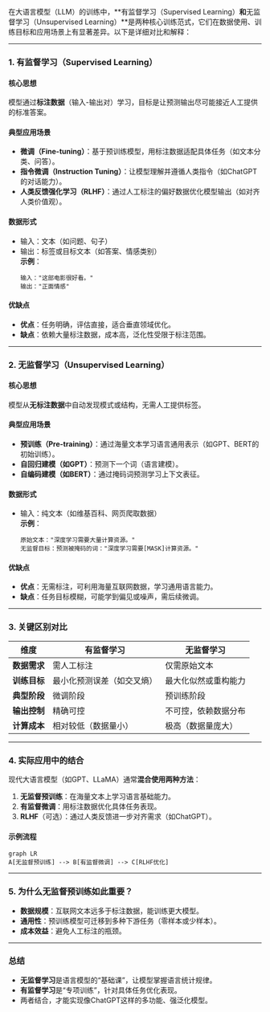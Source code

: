 在大语言模型（LLM）的训练中，**有监督学习（Supervised Learning）**和**无监督学习（Unsupervised Learning）**是两种核心训练范式，它们在数据使用、训练目标和应用场景上有显著差异。以下是详细对比和解释：

---

### 1. **有监督学习（Supervised Learning）**
#### **核心思想**  
模型通过**标注数据**（输入-输出对）学习，目标是让预测输出尽可能接近人工提供的标准答案。

#### **典型应用场景**  
- **微调（Fine-tuning）**：基于预训练模型，用标注数据适配具体任务（如文本分类、问答）。  
- **指令微调（Instruction Tuning）**：让模型理解并遵循人类指令（如ChatGPT的对话能力）。  
- **人类反馈强化学习（RLHF）**：通过人工标注的偏好数据优化模型输出（如对齐人类价值观）。

#### **数据形式**  
- 输入：文本（如问题、句子）  
- 输出：标签或目标文本（如答案、情感类别）  
  **示例**：  
  ```text
  输入："这部电影很好看。"  
  输出："正面情感"  
  ```

#### **优缺点**  
- **优点**：任务明确，评估直接，适合垂直领域优化。  
- **缺点**：依赖大量标注数据，成本高，泛化性受限于标注范围。

---

### 2. **无监督学习（Unsupervised Learning）**
#### **核心思想**  
模型从**无标注数据**中自动发现模式或结构，无需人工提供标签。

#### **典型应用场景**  
- **预训练（Pre-training）**：通过海量文本学习语言通用表示（如GPT、BERT的初始训练）。  
- **自回归建模（如GPT）**：预测下一个词（语言建模）。  
- **自编码建模（如BERT）**：通过掩码词预测学习上下文表征。

#### **数据形式**  
- 输入：纯文本（如维基百科、网页爬取数据）  
  **示例**：  
  ```text
  原始文本："深度学习需要大量计算资源。"  
  无监督目标：预测被掩码的词："深度学习需要[MASK]计算资源。"  
  ```

#### **优缺点**  
- **优点**：无需标注，可利用海量互联网数据，学习通用语言能力。  
- **缺点**：任务目标模糊，可能学到偏见或噪声，需后续微调。

---

### 3. **关键区别对比**
| **维度**         | **有监督学习**               | **无监督学习**               |
|------------------|----------------------------|----------------------------|
| **数据需求**     | 需人工标注                 | 仅需原始文本               |
| **训练目标**     | 最小化预测误差（如交叉熵） | 最大化似然或重构能力       |
| **典型阶段**     | 微调阶段                   | 预训练阶段                 |
| **输出控制**     | 精确可控                   | 不可控，依赖数据分布       |
| **计算成本**     | 相对较低（数据量小）       | 极高（数据量庞大）         |

---

### 4. **实际应用中的结合**
现代大语言模型（如GPT、LLaMA）通常**混合使用两种方法**：  
1. **无监督预训练**：在海量文本上学习语言基础能力。  
2. **有监督微调**：用标注数据优化具体任务表现。  
3. **RLHF**（可选）：通过人类反馈进一步对齐需求（如ChatGPT）。

#### **示例流程**  
```mermaid
graph LR
A[无监督预训练] --> B[有监督微调] --> C[RLHF优化]
```

---

### 5. **为什么无监督预训练如此重要？**  
- **数据规模**：互联网文本远多于标注数据，能训练更大模型。  
- **通用性**：预训练模型可迁移到多种下游任务（零样本或少样本）。  
- **成本效益**：避免人工标注的瓶颈。

---

### 总结  
- **无监督学习**是语言模型的“基础课”，让模型掌握语言统计规律。  
- **有监督学习**是“专项训练”，针对具体任务优化表现。  
- 两者结合，才能实现像ChatGPT这样的多功能、强泛化模型。